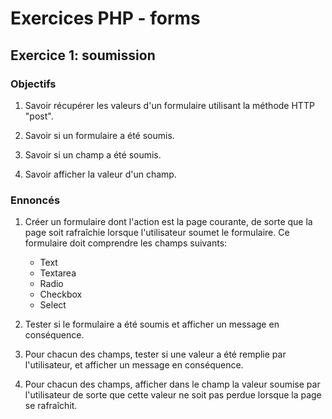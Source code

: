 # Exercices PHP - forms

## Exercice 1: soumission

### Objectifs

 1. Savoir récupérer les valeurs d'un formulaire utilisant la méthode HTTP "post".

 2. Savoir si un formulaire a été soumis.

 3. Savoir si un champ a été soumis.

 4. Savoir afficher la valeur d'un champ.

### Ennoncés

 1. Créer un formulaire dont l'action est la page courante, de sorte que la page soit rafraîchie lorsque l'utilisateur soumet le formulaire. Ce formulaire doit comprendre les champs suivants:
    - Text
    - Textarea
    - Radio
    - Checkbox
    - Select

 2. Tester si le formulaire a été soumis et afficher un message en conséquence.

 3. Pour chacun des champs, tester si une valeur a été remplie par l'utilisateur, et afficher un message en conséquence.

 4. Pour chacun des champs, afficher dans le champ la valeur soumise par l'utilisateur de sorte que cette valeur ne soit pas perdue lorsque la page se rafraîchit.
